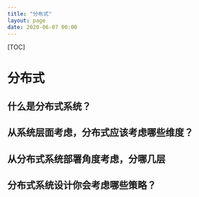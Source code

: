```yaml
---
title: "分布式"
layout: page
date: 2020-06-07 00:00
---
```


[TOC]

# 分布式

## 什么是分布式系统？

## 从系统层面考虑，分布式应该考虑哪些维度？

## 从分布式系统部署角度考虑，分哪几层

## 分布式系统设计你会考虑哪些策略？
